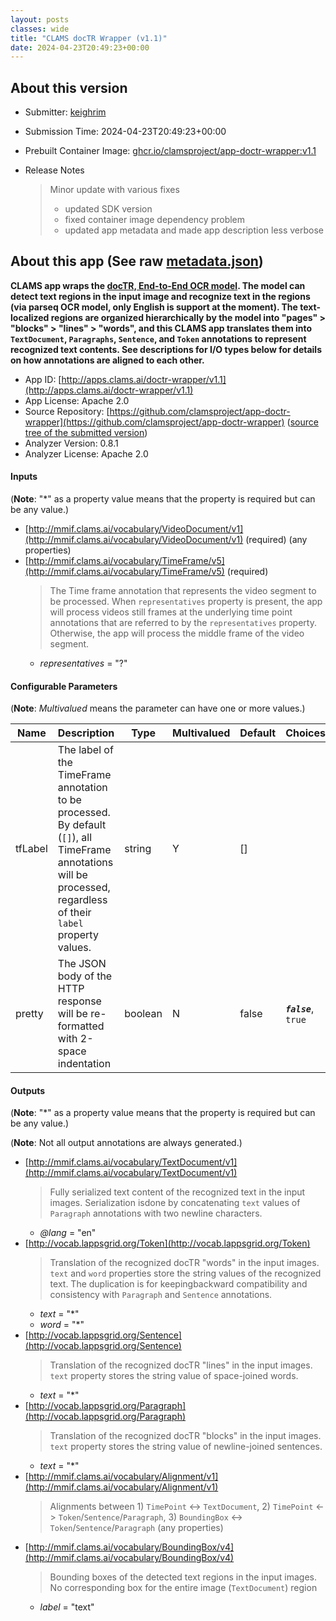 ```yaml
---
layout: posts
classes: wide
title: "CLAMS docTR Wrapper (v1.1)"
date: 2024-04-23T20:49:23+00:00
---
```

## About this version

* Submitter: [keighrim](https://github.com/keighrim)
* Submission Time: 2024-04-23T20:49:23+00:00
* Prebuilt Container Image: [ghcr.io/clamsproject/app-doctr-wrapper:v1.1](https://github.com/clamsproject/app-doctr-wrapper/pkgs/container/app-doctr-wrapper/v1.1)
* Release Notes

    > Minor update with various fixes  
    > * updated SDK version  
    > * fixed container image dependency problem  
    > * updated app metadata and made app description less verbose

## About this app (See raw [metadata.json](metadata.json))

**CLAMS app wraps the [docTR, End-to-End OCR model](https://pypi.org/project/python-doctr). The model can detect text regions in the input image and recognize text in the regions (via parseq OCR model, only English is support at the moment). The text-localized regions are organized hierarchically by the model into "pages" > "blocks" > "lines" > "words", and this CLAMS app translates them into `TextDocument`, `Paragraphs`, `Sentence`, and `Token` annotations to represent recognized text contents. See descriptions for I/O types below  for details on how annotations are aligned to each other.**

* App ID: [http://apps.clams.ai/doctr-wrapper/v1.1](http://apps.clams.ai/doctr-wrapper/v1.1)
* App License: Apache 2.0
* Source Repository: [https://github.com/clamsproject/app-doctr-wrapper](https://github.com/clamsproject/app-doctr-wrapper) ([source tree of the submitted version](https://github.com/clamsproject/app-doctr-wrapper/tree/v1.1))
* Analyzer Version: 0.8.1
* Analyzer License: Apache 2.0


#### Inputs
(**Note**: "*" as a property value means that the property is required but can be any value.)

* [http://mmif.clams.ai/vocabulary/VideoDocument/v1](http://mmif.clams.ai/vocabulary/VideoDocument/v1)  (required)
(any properties)
* [http://mmif.clams.ai/vocabulary/TimeFrame/v5](http://mmif.clams.ai/vocabulary/TimeFrame/v5)  (required)
    > The Time frame annotation that represents the video segment to be processed. When `representatives` property is present, the app will process videos still frames at the underlying time point annotations that are referred to by the `representatives` property. Otherwise, the app will process the middle frame of the video segment.
    * _representatives_ = "?"


#### Configurable Parameters
(**Note**: _Multivalued_ means the parameter can have one or more values.)

|Name|Description|Type|Multivalued|Default|Choices|
|----|-----------|----|-----------|-------|-------|
|tfLabel|The label of the TimeFrame annotation to be processed. By default (`[]`), all TimeFrame annotations will be processed, regardless of their `label` property values.|string|Y|[]||
|pretty|The JSON body of the HTTP response will be re-formatted with 2-space indentation|boolean|N|false|**_`false`_**, `true`|


#### Outputs
(**Note**: "*" as a property value means that the property is required but can be any value.)

(**Note**: Not all output annotations are always generated.)

* [http://mmif.clams.ai/vocabulary/TextDocument/v1](http://mmif.clams.ai/vocabulary/TextDocument/v1) 
    > Fully serialized text content of the recognized text in the input images. Serialization isdone by concatenating `text` values of `Paragraph` annotations with two newline characters.
    * _@lang_ = "en"
* [http://vocab.lappsgrid.org/Token](http://vocab.lappsgrid.org/Token) 
    > Translation of the recognized docTR "words" in the input images. `text` and `word` properties store the string values of the recognized text. The duplication is for keepingbackward compatibility and consistency with `Paragraph` and `Sentence` annotations.
    * _text_ = "*"
    * _word_ = "*"
* [http://vocab.lappsgrid.org/Sentence](http://vocab.lappsgrid.org/Sentence) 
    > Translation of the recognized docTR "lines" in the input images. `text` property stores the string value of space-joined words.
    * _text_ = "*"
* [http://vocab.lappsgrid.org/Paragraph](http://vocab.lappsgrid.org/Paragraph) 
    > Translation of the recognized docTR "blocks" in the input images. `text` property stores the string value of newline-joined sentences.
    * _text_ = "*"
* [http://mmif.clams.ai/vocabulary/Alignment/v1](http://mmif.clams.ai/vocabulary/Alignment/v1) 
    > Alignments between 1) `TimePoint` <-> `TextDocument`, 2) `TimePoint` <-> `Token`/`Sentence`/`Paragraph`, 3) `BoundingBox` <-> `Token`/`Sentence`/`Paragraph`
(any properties)
* [http://mmif.clams.ai/vocabulary/BoundingBox/v4](http://mmif.clams.ai/vocabulary/BoundingBox/v4) 
    > Bounding boxes of the detected text regions in the input images. No corresponding box for the entire image (`TextDocument`) region
    * _label_ = "text"
